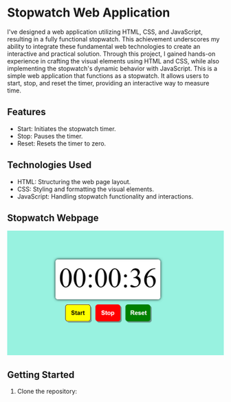 # Stopwatch Web Application

I've designed a web application utilizing HTML, CSS, and JavaScript, resulting in a fully functional stopwatch. This achievement underscores my ability to integrate these fundamental web technologies to create an interactive and practical solution. Through this project, I gained hands-on experience in crafting the visual elements using HTML and CSS, while also implementing the stopwatch's dynamic behavior with JavaScript. This is a simple web application that functions as a stopwatch. It allows users to start, stop, and reset the timer, providing an interactive way to measure time.

## Features

- Start: Initiates the stopwatch timer.
- Stop: Pauses the timer.
- Reset: Resets the timer to zero.

## Technologies Used

- HTML: Structuring the web page layout.
- CSS: Styling and formatting the visual elements.
- JavaScript: Handling stopwatch functionality and interactions.

## Stopwatch Webpage
![App Screenshot](https://github.com/devgeek2700/PRODIGY_WD_02/blob/master/output.png?raw=true)

## Getting Started

1. Clone the repository:


